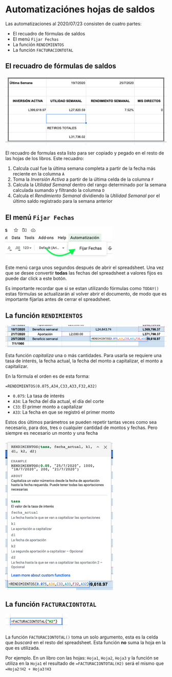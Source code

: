 Automatizaciónes hojas de saldos
================================

Las automatizaciones al 2020/07/23 consisten de cuatro partes:  
- El recuadro de fórmulas de saldos
- El menú `Fijar Fechas`
- La función `RENDIMIENTOS`
- La función `FACTURACIONTOTAL`

## El recuadro de fórmulas de saldos

![El recuadro de fórmulas][recuadro]

El recuadro de formulas esta listo para ser copiado y pegado en el resto de las hojas de los libros. Este recuadro:
1. Calcula cual fue la última semana completa a partir de la fecha más reciente en la columna `A`
2. Toma la _Inversión Activa_ a partir de la última celda de la columna `F`
3. Calcula la _Utilidad Semanal_ dentro del rango determinado por la semana calculada sumando y filtrando la columna `D`
4. Calcula el _Rendimiento Semanal_ dividiendo la _Utilidad Semanal_ por el último saldo registrado para la semana anterior

## El menú `Fijar Fechas`

![Menú de fórmulas][menu]

Este menú carga unos segundos después de abrir el spreadsheet.
Una vez que se desee convertir **todas** las fechas del spreadsheet a valores fijos es puede dar click a este botón.

Es importante recordar que si se estan utilizando fórmulas como `TODAY()` estas fórmulas se actualizarán al volver abrir el documento, de modo que es importante fijarlas antes de cerrar el spreadsheet.

## La función `RENDIMIENTOS`

![La función rendimientos][rendimientos1]

Esta función _capitaliza_ una o más cantidades. Para usarla se requiere una tasa de interés, la fecha actual, la fecha del monto a capitalizar, el monto a capitalizar.

En la fórmula el orden es de esta forma:

```
=RENDIMIENTOS(0.075,A34,C33,A33,F32,A32)
```

- `0.075`: La tasa de interés
- `A34`: La fecha del día actual, el día del corte
- `C33`: El primer monto a capitalizar
- `A33`: La fecha en que se registró el primer monto

Estos dos últimos parámetros se pueden  repetir tantas veces como sea necesario, para dos, tres o cualquier cantidad de montos y fechas. Pero siempre es necesario un monto y una fecha

![La ayuda contextual de la función rendimientos][rendimientos2]

## La función `FACTURACIONTOTAL`

![La función FACTURACIONTOTAL][facturacion]

La función `FACTURACIONTOTAL()` toma un solo argumento, esta es la celda que _buscará_ en el resto del spreadsheet. Esta función **no** suma la hoja en la que es utilizada.

Por ejemplo. En un libro con las hojas: `Hoja1`, `Hoja2`, `Hoja3` y la función se utiliza en la `Hoja1` el resultado de `=FACTURACIONTOTAL(H2)` será el mismo que `=Hoja2!H2 + Hoja3!H3`


[recuadro]: recuadro.png
[menu]: menu.png
[rendimientos1]: rendimientos_1.png
[rendimientos2]: rendimientos_2.png
[facturacion]: facturacion.png
